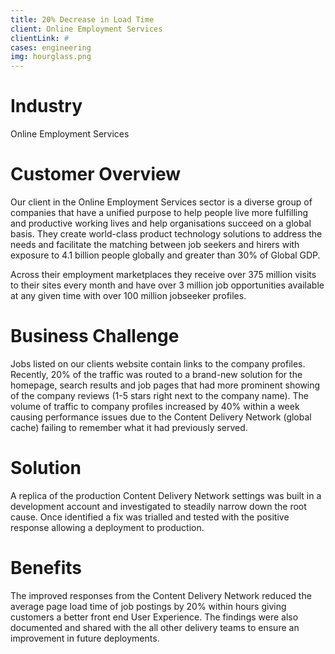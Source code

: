 ```yaml
---
title: 20% Decrease in Load Time
client: Online Employment Services
clientLink: #
cases: engineering
img: hourglass.png
---
```


# Industry

Online Employment Services

# Customer Overview

Our client in the Online Employment Services sector is a diverse group of companies that have a unified purpose to help people live more fulfilling and productive working lives and help organisations succeed on a global basis. They create world-class product technology solutions to address the needs and facilitate the matching between job seekers and hirers with exposure to 4.1 billion people globally and greater than 30% of Global GDP.

Across their employment marketplaces they receive over 375 million visits to their sites every month and have over 3 million job opportunities available at any given time with over 100 million jobseeker profiles.

# Business Challenge

Jobs listed on our clients website contain links to the company profiles. Recently, 20% of the traffic was routed to a brand-new solution for the homepage, search results and job pages that had more prominent showing of the company reviews (1-5 stars right next to the company name). The volume of traffic to company profiles increased by 40% within a week causing performance issues due to the Content Delivery Network (global cache) failing to remember what it had previously served.

# Solution

A replica of the production Content Delivery Network settings was built in a development account and investigated to steadily narrow down the root cause. Once identified a fix was trialled and tested with the positive response allowing a deployment to production.

# Benefits

The improved responses from the Content Delivery Network reduced the average page load time of job postings by 20% within hours giving customers a better front end User Experience. The findings were also documented and shared with the all other delivery teams to ensure an improvement in future deployments.

